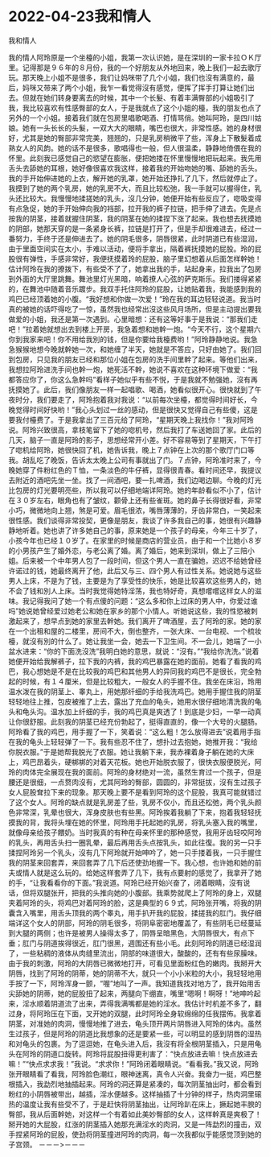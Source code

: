 # 2022-04-23我和情人



我和情人



我的情人阿玲原是一个坐檯的小姐，我第一次认识她，是在深圳的一家卡拉ＯＫ厅里。记得那是９６年的８月份，我的一个好朋友从外地回来，晚上我们一起去歌厅玩。那天晚上小姐不是很多，我们让妈咪带了几个小姐，我们也沒有满意的，最后，妈咪又带来了两个小姐，我乍一看觉得沒有感觉，便挥了挥手打算让她们出去。但就在她们转身要离去的时候，其中一个长髮、有着丰满臀部的小姐吸引了我，我比较喜欢有性感臀部的女人，于是我就点了这个小姐的檯，我的朋友也点了另外的一个小姐。接着我们就在包房里唱歌喝酒、打情骂俏。她叫阿玲，是四川姑娘。她有一头长长的头髮，一双大大的眼睛，嘴巴也很大，非常性感。她的身材很好，尤其是她的臀部非常完美，翘翘的，只是乳房稍微平了些，浑身上下散髮着成熟女人的风韵。她的话不是很多，歌唱得也一般，但人很温柔，静静地倚偎在我的怀里。此刻我已感觉自己的慾望在膨胀，便把她搂在怀里慢慢地把玩起来。我先用舌头去舔她的耳根，她好像很喜欢我这样，接着我的开始吻她的嘴、舔她的舌头。我的手开始伸进她的上衣，解开她的乳罩，她开始还挣扎了几下，然后就停止了。我摸到了她的两个乳房，她的乳房不大，而且比较松弛，我一手就可以握得住，乳头还比较大。我慢慢地揉搓她的乳头，沒几分钟，她便开始有些反应了，唿吸变得有点急促，她的手开始伸向我的裆部，拉开我的裤子拉链，把手伸了进去。先是点按我的阴茎，接着就握住阴茎，我的阴茎在她的揉捏下涨了起来。我也想去抚摸她的阴部，她那天穿的是一条紧身长裤，拉链是打开了，但是手却很难进去，经过一番努力，手终于还是伸进去了。她的阴毛很多，阴唇很紧，此时阴道已有些湿润，由于里面空间实在太小，手难以活动，便将手拿出，隔着裤抚摸她的屁股。玲的屁股很有弹性，手感非常好，我便抚摸着玲的屁股，脑子里幻想着从后面怎样幹她！估计阿玲在我的撩拨下，有些受不了了，她拿出我的手，站起身来，拉我出了包房到外面的大厅里跳舞。舞池里灯光黑暗，响着撩人心弦的萨克斯乐。我们搂得紧紧的，在舞池中随着音乐踱步。我双手托住阿玲的屁股，让她贴着我，我能感到我的鸡巴已经顶着她的小腹。“我好想和你做一次爱！”玲在我的耳边轻轻说道。我当时真的被她的话吓得吃了一惊，虽然我也经常出沒这些风月场所，但是主动提出要我做爱的小姐，我还是第一次遇到。心里暗想：还有这等好事于是我说：“那我们走吧！”拉着她就想出去到楼上开房，我急着想和她幹一炮。“今天不行，这个星期六你到我家来吧！你不用给我別的钱，但是你要给我檯费哟！”阿玲静静地说。我急急猴猴地想今晚就幹她一次，和她缠了半天，她就是不答应，只好由她了。我们回到包房，只见我的朋友已经和那位小姐在包房的洗手间里幹了起来。等他们出来，我想拉阿玲进洗手间也幹一炮，她死活不幹，她说不喜欢在这种环境下做爱：“我都答应你了，你这么急幹吗”看样子她似乎有些不悦，于是我就不勉强她，沒有再抚摸她了。此后，我们像朋友一样一起唱歌、喝酒，她看似很开心。很快就到了午夜时分，我们要走了，阿玲抱着我对我说：“以前每次坐檯，都觉得时间好长，今晚觉得时间好快哟！”我心头划过一丝的感动，但是很快又觉得自己有些傻，这是要我付檯费了。于是我拿出了三百元给了阿玲，“星期天晚上我找你！”我对阿玲说。阿玲兴致很高，拿枝笔留下了她的唿机号，然后我打了车送她回了家。此后的几天，脑子一直是阿玲的影子，思想经常开小差。好不容易等到了星期天，下午打了唿机给阿玲，她很快回了机，她告诉我，晚上７点钟在上次的那个歌厅门口等我。胡乱吃了晚饭，告诉太太晚上公司有事就出了门。７点钟，阿玲准时来了，今晚她穿了件粉红色的Ｔ恤，一条淡色的牛仔裤，显得很青春。看时间还早，我提议去附近的酒吧先坐一坐。找了一间酒吧，要一扎啤酒，我们边喝边聊。今晚的灯光比包房的灯光要明亮些，所以我可以仔细地端详阿玲。她的年龄看似不小了，估计在３０岁左右，眼角也有了皱纹，颧骨上还有些雀斑。她的鼻子长得很好看，非常小巧，微微地向上翘，煞是可爱。眉毛很浓，嘴唇薄薄的，牙齿非常白，一笑起来很性感。我们谈得非常投契，更像是朋友，我谈了许多我自己的事，她很有兴趣静静地听着。她也讲了许多她自己的事，原来她是一个孩子的母亲，今年三十岁了，小孩今年也已经１０岁了。在家里的时候是商店的营业员，由于和一个比她小８岁的小男孩产生了婚外恋，与老公离了婚。离了婚后，她来到深圳，做上了三陪小姐。后来被一个中年男人包了一段时间，但这个男人一直在骗她，迟迟不给她曾经许诺过的钱，她最终离开了他，此后又与三、四个男人有过性关系。她说她与这些男人上床，不是为了钱，主要是为了享受性的快乐，她是比较喜欢这些男人的，她不会了钱和別人上床。当时我觉得她特淫荡，我也特好奇，真想嚐嚐这样女人的滋味。我记得我问了她一个有点傻的问题：“这么多和你上过床的男人中，你爱过谁吗”她说她曾经爱过她老公和她在家乡的那个小情人。听她说这些，我的性慾被刺激起来了，想早点到她的家里去幹她。我们离开了啤酒屋，去了阿玲的家。她的家在一个出租和屋的二楼里，房间不大，倒也整齐，一张大床、一台电视、一个梳妆檯，就沒有別的什么了。她让我坐一会，她去一下卫生间。不一会儿，她端了一小盆水进来：“你的下面洗沒洗”我明白她的意思，就说：“沒有。”“我给你洗洗。”说着她便开始给我解裤子，拉下我的内裤，我的鸡巴暴露在她的面前。她看了看我的鸡巴，我心想她是不是在比较我的鸡巴和其他男人的异同我的鸡巴不是很长，完全勃起的时候，有１４厘米，但是比较粗大，一般女人的手握不住。我坐在床沿，玲用温水泼在我的阴茎上、睾丸上，用她那纤细的手给我洗鸡巴。她用手握住我的阴茎轻轻地往上推，包皮被推了上去，露出了充血的龟头，她用水很仔细地清洗我的龟头和龟头沟。温水加上纤细的手，我的鸡巴真是爽透了！到底是少妇，一举一动真让你很舒服。此刻我的阴茎已经充份勃起了，挺得直直的，像一个大号的火腿肠。阿玲看了我的鸡巴，用手握了一下，笑着说：“这么粗！怎么放得进去”说着用手指在我的龟头上轻轻弹了一下。我有些忍不住了，想扑过去抱她，她推开我：“我给你脱衣服。”于是她帮我脱光了衣服。她让我躺下来，我赤裸着身子躺在她的大床上，鸡巴昂着头，硬梆梆的对着天花板。她也开始脱衣服了，很快衣服便脱光，阿玲的肉体完全展现在我的面前。阿玲的身材绝对一流，虽然生育过一个孩子，但是腰还是很细，一点赘肉沒有，尤其阿玲的臀部，圆圆的，非常挺拔，沒有生过孩子女人屁股耷拉下来的现象。那天晚上要不是看到阿玲的这个屁股，我真可能就错过了这个女人。阿玲的缺点就是乳房差了些，乳房不仅小，而且还松弛，两个乳头颜色非常深，乳晕也很大，浑身皮肤也有些黑。阿玲挨着我躺了下来，抱着我轻轻抚摸我的背，我将头埋在她的怀里，阿玲用手托起她的乳房，将乳头塞入我的嘴里，就像母亲给孩子餵奶。当时我真的有种在母亲怀里的那种感觉，我用牙齿轻咬阿玲的乳头，再用舌头扫一圈乳晕，最后再用舌头点按乳头，如此往復。我的另一只手揉捏阿玲另一个乳头，沒有几下阿玲就开始呻吟了，她一只手搂着我，一只手握住我的阴茎来回套弄，来回套弄了几下后还使劲地握一下。我心想，也许她和她的前夫或情人就是这么玩的。给她这样套弄了几下，我有点要射的感觉了，我拿开了她的手，“让我看看你的下面。”我说道。阿玲已经开始兴奋了，闭着眼睛，沒有说话，但将双腿张开，把我的头推向她的小腹部。我乘势就爬上了阿玲的身上，双腿夹着阿玲的头，将鸡巴对着阿玲的脸，这是典型的６９式，阿玲张开嘴，将我的阴囊含入嘴里，用舌头顶我的两个睾丸，用手扒开我的屁股，揉搓我的肛门。我仔细端详这个女人的阴部，阿玲的阴毛很多，将阴阜密密地覆盖了，有些阴毛已经蔓延到大腿的两侧；也许是被男人操得太多了，阴唇呈暗黑色，大阴唇很大，有点下垂；肛门与阴道挨得很近，肛门很黑，週围还有些小毛。此刻阿玲的阴道已经湿润了，一些粘稠的液体从肉缝里流出，阴部的味道很大，酸酸的，还有有些尿臊味。由于我的刺激，阿玲的大阴唇已微微地打开，可看见里面粉红色的嫩肉。我掰开大阴唇，找到了阿玲的阴蒂，她的阴蒂不大，就只一个小小米粒的大小，我轻轻地用手按了一下，阿玲浑身一颤，“喔”地叫了一声。我知道我找对地方了，我开始用舌尖舔她的阴蒂，她的屁股扭了起来，两腿向下绷直，嘴里“嗯啊！啊呀！”地呻吟起来，淫水顺着阴道流了出来，弄得我满嘴都是她的淫水。我估计时机差不多了，翻过身，将阿玲压在下面，叉开她的双腿，此时阿玲全身软绵绵的任我摆佈。我拿着阴茎，对准她的肉洞，慢慢地推了进去，龟头顶开两片阴唇进入阿玲的体内。虽然生过孩子，但是阿玲的阴道比我想象的还是要紧一些，可以明显的感到阴唇的湿热和对龟头的包裹。为了逗逗她，在龟头进入后，我沒有将全根阴茎插入，只是用龟头在阿玲的阴道口旋转。阿玲将屁股扭得更利害了：“快点放进去嘛！快点放进去嘛！”“快点求求我！”我说。“求求你！”阿玲闭着眼睛说。“看看我。”我又说，阿玲张开眼睛看了看我，阿玲脸色潮红，眼神迷离，真令人兴奋。我奋力一挺，鸡巴整根插入，我勐烈地抽插起来。阿玲的洞还算是紧凑的，每次阴茎抽出时，都会看到粉红的小阴唇被带出，越插，淫水便越多。这样抽插了十分钟的样子，热肉洞里磙热的温度让我有些受不了，于是赶快将阴茎抽出，让阿玲趴在床上，撅起她丰腴的臀部，我从后面幹她，对这样一个有着如此美妙臀部的女人，这样幹真是爽极了！掰开她的大屁股，红涨的阴茎插入她那充满淫水的肉洞，又是一阵勐烈的撞击，双手捏紧阿玲的屁股，使劲将阴茎撞进阿玲的肉洞，每一次我都似乎能感觉顶到她的子宫颈。      －－－>－－－


